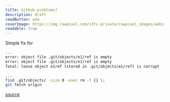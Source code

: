 ```yaml
---
title: Github problems?
description: draft
readButton: wow
coverImage: https://img.rawpixel.com/s3fs-private/rawpixel_images/website_content/pd48batch9-10-nap_1.jpg?w=1000&dpr=1&fit=default&crop=default&q=65&vib=3&con=3&usm=15&bg=F4F4F3&ixlib=js-2.2.1&s=2c65ba4fca60aae1f04eead317aeb992
readable: true
---
```


Simple fix for

```sh
...
error: object file .git/objects/e1/ref is empty
error: object file .git/objects/e1/ref is empty
fatal: loose object e1ref (stored in .git/objects/e1/ref) is corrupt
```

```sh
...
find .git/objects/ -size 0 -exec rm -f {} \;
git fetch origin
```

[source](https://accio.github.io/programming/2021/06/16/fix-loose-objects-in-git.html)

